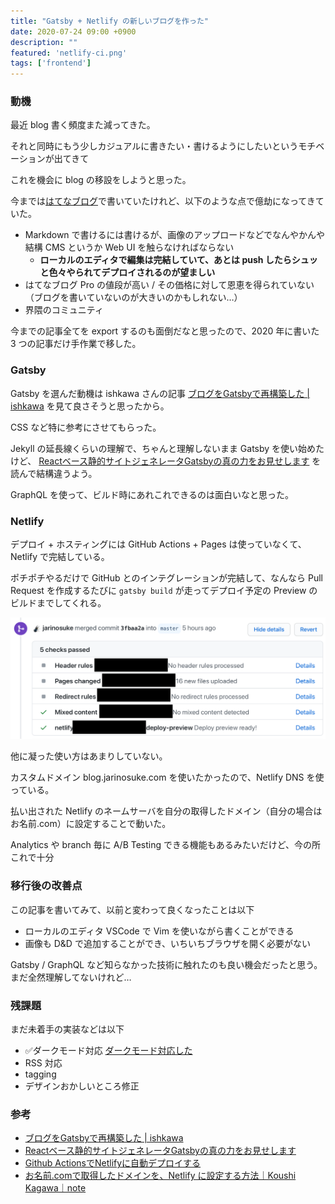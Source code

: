 ```yaml
---
title: "Gatsby + Netlify の新しいブログを作った"
date: 2020-07-24 09:00 +0900
description: ""
featured: 'netlify-ci.png'
tags: ['frontend']
---
```


### 動機

最近 blog 書く頻度また減ってきた。

それと同時にもう少しカジュアルに書きたい・書けるようにしたいというモチベーションが出てきて

これを機会に blog の移設をしようと思った。

今までは[はてなブログ](https://jarinosuke.hatenablog.com)で書いていたけれど、以下のような点で億劫になってきていた。

- Markdown で書けるには書けるが、画像のアップロードなどでなんやかんや結構 CMS というか Web UI を触らなければならない
  - **ローカルのエディタで編集は完結していて、あとは push したらシュッと色々やられてデプロイされるのが望ましい**
- はてなブログ Pro の値段が高い / その価格に対して恩恵を得られていない（ブログを書いていないのが大きいのかもしれない…）
- 界隈のコミュニティ

今までの記事全てを export するのも面倒だなと思ったので、2020 年に書いた 3 つの記事だけ手作業で移した。

### Gatsby

Gatsby を選んだ動機は ishkawa さんの記事 [ブログをGatsbyで再構築した | ishkawa](https://ishkawa.org/1584277737/) を見て良さそうと思ったから。

CSS など特に参考にさせてもらった。

Jekyll の延長線くらいの理解で、ちゃんと理解しないまま Gatsby を使い始めたけど、 [Reactベース静的サイトジェネレータGatsbyの真の力をお見せします](https://qiita.com/uehaj/items/1b7f0a86596353587466) を読んで結構違うよう。

GraphQL を使って、ビルド時にあれこれできるのは面白いなと思った。

### Netlify

デプロイ + ホスティングには GitHub Actions + Pages は使っていなくて、 Netlify で完結している。

ポチポチやるだけで GitHub とのインテグレーションが完結して、なんなら Pull Request を作成するたびに `gatsby build` が走ってデプロイ予定の Preview のビルドまでしてくれる。

![](netlify-ci.png)

他に凝った使い方はあまりしていない。

カスタムドメイン blog.jarinosuke.com を使いたかったので、Netlify DNS を使っている。

払い出された Netlify のネームサーバを自分の取得したドメイン（自分の場合はお名前.com）に設定することで動いた。

Analytics や branch 毎に A/B Testing できる機能もあるみたいだけど、今の所これで十分

### 移行後の改善点

この記事を書いてみて、以前と変わって良くなったことは以下

- ローカルのエディタ VSCode で Vim を使いながら書くことができる
- 画像も D&D で追加することができ、いちいちブラウザを開く必要がない

Gatsby / GraphQL など知らなかった技術に触れたのも良い機会だったと思う。まだ全然理解してないけれど…

### 残課題

まだ未着手の実装などは以下

- ✅ダークモード対応 [ダークモード対応した](../dark-mode)
- RSS 対応
- tagging
- デザインおかしいところ修正

### 参考

- [ブログをGatsbyで再構築した | ishkawa](https://ishkawa.org/1584277737/)
- [Reactベース静的サイトジェネレータGatsbyの真の力をお見せします](https://qiita.com/uehaj/items/1b7f0a86596353587466)
- [Github ActionsでNetlifyに自動デプロイする](https://medium.com/@kosa3/github-actionsでnetlifyに自動デプロイする-22ac30e02528)
- [お名前.comで取得したドメインを、Netlify に設定する方法｜Koushi Kagawa｜note](https://note.com/koushikagawa/n/n407cde93bdca)